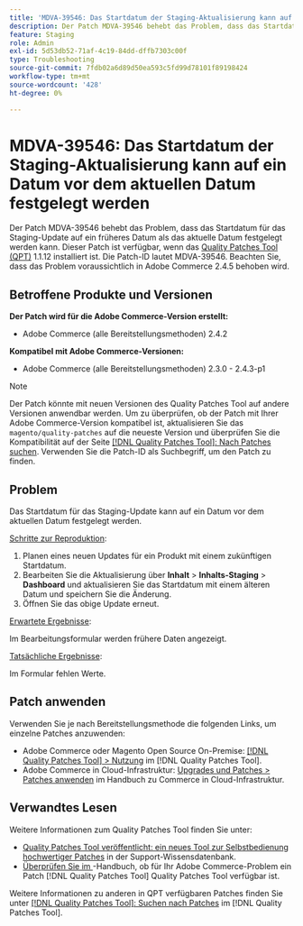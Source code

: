 ```yaml
---
title: 'MDVA-39546: Das Startdatum der Staging-Aktualisierung kann auf ein Datum vor dem aktuellen Datum festgelegt werden'
description: Der Patch MDVA-39546 behebt das Problem, dass das Startdatum für das Staging-Update auf ein früheres Datum als das aktuelle Datum festgelegt werden kann. Dieser Patch ist verfügbar, wenn das [Quality Patches Tool (QPT)](https://experienceleague.adobe.com/de/docs/commerce-operations/tools/quality-patches-tool/quality-patches-tool-to-self-serve-quality-patches) 1.1.12 installiert ist. Die Patch-ID lautet MDVA-39546. Beachten Sie, dass das Problem voraussichtlich in Adobe Commerce 2.4.5 behoben wird.
feature: Staging
role: Admin
exl-id: 5d53db52-71af-4c19-84dd-dffb7303c00f
type: Troubleshooting
source-git-commit: 7fdb02a6d89d50ea593c5fd99d78101f89198424
workflow-type: tm+mt
source-wordcount: '428'
ht-degree: 0%

---
```


# MDVA-39546: Das Startdatum der Staging-Aktualisierung kann auf ein Datum vor dem aktuellen Datum festgelegt werden

Der Patch MDVA-39546 behebt das Problem, dass das Startdatum für das Staging-Update auf ein früheres Datum als das aktuelle Datum festgelegt werden kann. Dieser Patch ist verfügbar, wenn das [Quality Patches Tool (QPT)](https://experienceleague.adobe.com/de/docs/commerce-operations/tools/quality-patches-tool/quality-patches-tool-to-self-serve-quality-patches) 1.1.12 installiert ist. Die Patch-ID lautet MDVA-39546. Beachten Sie, dass das Problem voraussichtlich in Adobe Commerce 2.4.5 behoben wird.

## Betroffene Produkte und Versionen

**Der Patch wird für die Adobe Commerce-Version erstellt:**

* Adobe Commerce (alle Bereitstellungsmethoden) 2.4.2

**Kompatibel mit Adobe Commerce-Versionen:**

* Adobe Commerce (alle Bereitstellungsmethoden) 2.3.0 - 2.4.3-p1

>[!NOTE]
>
>Der Patch könnte mit neuen Versionen des Quality Patches Tool auf andere Versionen anwendbar werden. Um zu überprüfen, ob der Patch mit Ihrer Adobe Commerce-Version kompatibel ist, aktualisieren Sie das `magento/quality-patches` auf die neueste Version und überprüfen Sie die Kompatibilität auf der Seite [[!DNL Quality Patches Tool]: Nach Patches suchen](https://experienceleague.adobe.com/de/docs/commerce-operations/tools/quality-patches-tool/quality-patches-tool-to-self-serve-quality-patches). Verwenden Sie die Patch-ID als Suchbegriff, um den Patch zu finden.

## Problem

Das Startdatum für das Staging-Update kann auf ein Datum vor dem aktuellen Datum festgelegt werden.

<u>Schritte zur Reproduktion</u>:

1. Planen eines neuen Updates für ein Produkt mit einem zukünftigen Startdatum.
1. Bearbeiten Sie die Aktualisierung über **Inhalt** > **Inhalts-Staging** > **Dashboard** und aktualisieren Sie das Startdatum mit einem älteren Datum und speichern Sie die Änderung.
1. Öffnen Sie das obige Update erneut.

<u>Erwartete Ergebnisse</u>:

Im Bearbeitungsformular werden frühere Daten angezeigt.

<u>Tatsächliche Ergebnisse</u>:

Im Formular fehlen Werte.

## Patch anwenden

Verwenden Sie je nach Bereitstellungsmethode die folgenden Links, um einzelne Patches anzuwenden:

* Adobe Commerce oder Magento Open Source On-Premise: [[!DNL Quality Patches Tool] > Nutzung](/help/tools/quality-patches-tool/usage.md) im [!DNL Quality Patches Tool].
* Adobe Commerce in Cloud-Infrastruktur: [Upgrades und Patches > Patches anwenden](https://experienceleague.adobe.com/docs/commerce-cloud-service/user-guide/develop/upgrade/apply-patches.html?lang=de) im Handbuch zu Commerce in Cloud-Infrastruktur.

## Verwandtes Lesen

Weitere Informationen zum Quality Patches Tool finden Sie unter:

* [Quality Patches Tool veröffentlicht: ein neues Tool zur Selbstbedienung hochwertiger Patches](https://experienceleague.adobe.com/de/docs/commerce-operations/tools/quality-patches-tool/quality-patches-tool-to-self-serve-quality-patches) in der Support-Wissensdatenbank.
* [Überprüfen Sie im &#x200B;](/help/tools/quality-patches-tool/patches-available-in-qpt/check-patch-for-magento-issue-with-magento-quality-patches.md)-Handbuch, ob für Ihr Adobe Commerce-Problem ein Patch [!DNL Quality Patches Tool] Quality Patches Tool verfügbar ist.

Weitere Informationen zu anderen in QPT verfügbaren Patches finden Sie unter [[!DNL Quality Patches Tool]: Suchen nach Patches](https://experienceleague.adobe.com/tools/commerce-quality-patches/index.html?lang=de) im [!DNL Quality Patches Tool].

